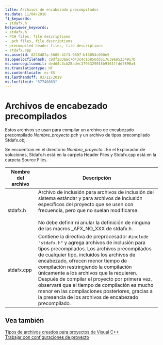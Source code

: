 ```yaml
---
title: Archivos de encabezado precompilados
ms.date: 11/04/2016
f1_keywords:
- stdafx.h
helpviewer_keywords:
- stdafx.h
- PCH files, file descriptions
- .pch files, file descriptions
- precompiled header files, file descriptions
- stdafx.cpp
ms.assetid: 8228d87a-5609-41f3-9697-b16094c000e5
ms.openlocfilehash: c9df203aac7d43c4c16850dd617639a85234917b
ms.sourcegitcommit: dedd4c3cb28adec3793329018b9163ffddf890a4
ms.translationtype: HT
ms.contentlocale: es-ES
ms.lasthandoff: 03/11/2019
ms.locfileid: "57740883"
---
```

# <a name="precompiled-header-files"></a>Archivos de encabezado precompilados

Estos archivos se usan para compilar un archivo de encabezado precompilado *Nombre_proyecto*.pch y un archivo de tipos precompilado Stdafx.obj.

Se encuentran en el directorio *Nombre_proyecto* . En el Explorador de soluciones, Stdafx.h está en la carpeta Header Files y Stdafx.cpp está en la carpeta Source Files.

|Nombre del archivo|Descripción|
|---------------|-----------------|
|stdafx.h|Archivo de inclusión para archivos de inclusión del sistema estándar y para archivos de inclusión específicos del proyecto que se usen con frecuencia, pero que no suelan modificarse.<br /><br /> No debe definir ni anular la definición de ninguna de las macros _AFX_NO_XXX de stdafx.h.|
|stdafx.cpp|Contiene la directiva de preprocesador `#include "stdafx.h"` y agrega archivos de inclusión para tipos precompilados. Los archivos precompilados de cualquier tipo, incluidos los archivos de encabezado, ofrecen menor tiempo de compilación restringiendo la compilación únicamente a los archivos que la requieren. Después de compilar el proyecto por primera vez, observará que el tiempo de compilación es mucho menor en las compilaciones posteriores, gracias a la presencia de los archivos de encabezado precompilado.|

## <a name="see-also"></a>Vea también

[Tipos de archivos creados para proyectos de Visual C++](../ide/file-types-created-for-visual-cpp-projects.md)<br>
[Trabajar con configuraciones de proyecto](../ide/working-with-project-properties.md)
